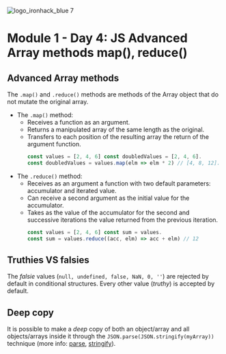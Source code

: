 ![logo_ironhack_blue 7](https://user-images.githubusercontent.com/23629340/40541063-a07a0a8a-601a-11e8-91b5-2f13e4e6b441.png)

# Module 1 - Day 4: JS Advanced Array methods map(), reduce()

## Advanced Array methods

The `.map()` and `.reduce()` methods are methods of the Array object that do not mutate the original array.

- The `.map()` method:
  - Receives a function as an argument.
  - Returns a manipulated array of the same length as the original.
  - Transfers to each position of the resulting array the return of the argument function.
    ````javascript
    const values = [2, 4, 6] const doubledValues = [2, 4, 6].
    const doubledValues = values.map(elm => elm * 2) // [4, 8, 12].
    ````
- The `.reduce()` method: 
  - Receives as an argument a function with two default parameters: accumulator and iterated value.
  - Can receive a second argument as the initial value for the accumulator.
  - Takes as the value of the accumulator for the second and successive iterations the value returned from the previous iteration.
    ````javascript
    const values = [2, 4, 6] const sum = values.
    const sum = values.reduce((acc, elm) => acc + elm) // 12 
    ````
## Truthies VS falsies
The _falsie_ values (`null, undefined, false, NaN, 0, ''`) are rejected by default in conditional structures. Every other value (_truthy_) is accepted by default.

## Deep copy
It is possible to make a _deep_ copy of both an object/array and all objects/arrays inside it through the `JSON.parse(JSON.stringify(myArray))` technique (more info: [parse](1), [stringify](2)).

[1]: https://developer.mozilla.org/en-US/docs/Web/JavaScript/Reference/Global_Objects/JSON/parse
[2]: https://developer.mozilla.org/en-US/docs/Web/JavaScript/Reference/Global_Objects/JSON/stringify
